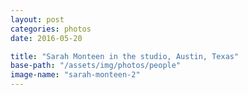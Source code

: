 ```yaml
---
layout: post
categories: photos
date: 2016-05-20

title: "Sarah Monteen in the studio, Austin, Texas"
base-path: "/assets/img/photos/people"
image-name: "sarah-monteen-2"
---
```


